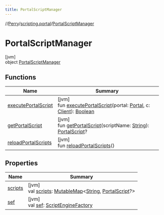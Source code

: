 ```yaml
---
title: PortalScriptManager
---
```

//[Perry](../../../index.html)/[scripting.portal](../index.html)/[PortalScriptManager](index.html)



# PortalScriptManager



[jvm]\
object [PortalScriptManager](index.html)



## Functions


| Name | Summary |
|---|---|
| [executePortalScript](execute-portal-script.html) | [jvm]<br>fun [executePortalScript](execute-portal-script.html)(portal: [Portal](../../server/-portal/index.html), c: [Client](../../client/-client/index.html)): [Boolean](https://kotlinlang.org/api/latest/jvm/stdlib/kotlin/-boolean/index.html) |
| [getPortalScript](get-portal-script.html) | [jvm]<br>fun [getPortalScript](get-portal-script.html)(scriptName: [String](https://kotlinlang.org/api/latest/jvm/stdlib/kotlin/-string/index.html)): [PortalScript](../-portal-script/index.html)? |
| [reloadPortalScripts](reload-portal-scripts.html) | [jvm]<br>fun [reloadPortalScripts](reload-portal-scripts.html)() |


## Properties


| Name | Summary |
|---|---|
| [scripts](scripts.html) | [jvm]<br>val [scripts](scripts.html): [MutableMap](https://kotlinlang.org/api/latest/jvm/stdlib/kotlin.collections/-mutable-map/index.html)<[String](https://kotlinlang.org/api/latest/jvm/stdlib/kotlin/-string/index.html), [PortalScript](../-portal-script/index.html)?> |
| [sef](sef.html) | [jvm]<br>val [sef](sef.html): [ScriptEngineFactory](https://docs.oracle.com/javase/8/docs/api/javax/script/ScriptEngineFactory.html) |

